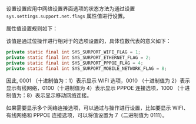 设置设置应用中网络设置界面选项的状态方法为通过设置 `sys.settings.support.net.flags` 属性值进行设置。

属性值设置规则如下：

该值是通过位操作进行相对于的选项设置的，具体位数代表的意义如下：

```java
private static final int SYS_SURPORT_WIFI_FLAG = 1;
private static final int SYS_SURPORT_ETHERNET_FLAG = 2;
private static final int SYS_SURPORT_PPPOE_FLAG = 4;
private static final int SYS_SURPORT_MOBILE_NETWORK_FLAG = 8;
```

因此, 0001 （十进制值为：1）表示显示 WIFI 选项，0010 （十进制值为 2）表示显示有线网络，0100（十进制值为 4）表示显示 PPPOE 连接选项，1000 （十进制值为：8）表示显示移动网络连接。

如果需要显示多个网络连接选项，可以通过与操作进行设置，比如要显示 WIFI、有线网络和 PPPOE 连接选项，可以将值设置为 7（二进制值为 0111）。